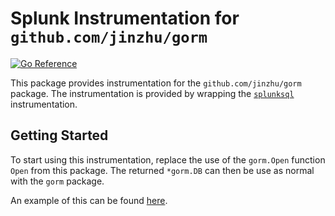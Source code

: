 # Splunk Instrumentation for `github.com/jinzhu/gorm`

[![Go Reference](https://pkg.go.dev/badge/github.com/signalfx/splunk-otel-go/instrumentation/github.com/jinzhu/gorm/splunkgorm.svg)](https://pkg.go.dev/github.com/signalfx/splunk-otel-go/instrumentation/github.com/jinzhu/gorm/splunkgorm)

This package provides instrumentation for the `github.com/jinzhu/gorm`
package. The instrumentation is provided by wrapping the
[`splunksql`](../../../../database/sql/splunksql) instrumentation.

## Getting Started

To start using this instrumentation, replace the use of the `gorm.Open`
function `Open` from this package. The returned `*gorm.DB` can then be use as
normal with the `gorm` package.

An example of this can be found [here](./example_test.go).
